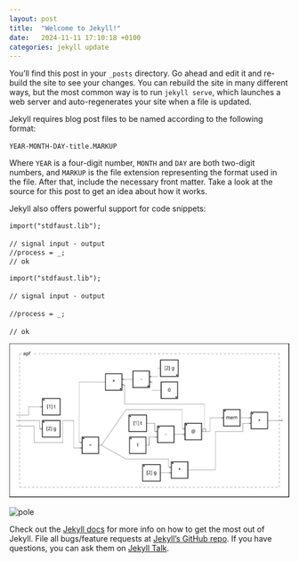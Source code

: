 ```yaml
---
layout: post
title:  "Welcome to Jekyll!"
date:   2024-11-11 17:10:18 +0100
categories: jekyll update
---
```

You’ll find this post in your `_posts` directory. Go ahead and edit it and re-build the site to see your changes. You can rebuild the site in many different ways, but the most common way is to run `jekyll serve`, which launches a web server and auto-regenerates your site when a file is updated.

Jekyll requires blog post files to be named according to the following format:

`YEAR-MONTH-DAY-title.MARKUP`

Where `YEAR` is a four-digit number, `MONTH` and `DAY` are both two-digit numbers, and `MARKUP` is the file extension representing the format used in the file. After that, include the necessary front matter. Take a look at the source for this post to get an idea about how it works.

Jekyll also offers powerful support for code snippets:


```
import("stdfaust.lib"); 
  
// signal input - output 
//process = _;
// ok
```

```
import("stdfaust.lib"); 
  
// signal input - output

//process = _;

// ok
```

![Alt text](/src/images/about-this-filters-business/apf.svg)

![pole](https://github.com/user-attachments/assets/3ab076de-ec80-40e5-a311-0a8deb6f7eb9)

Check out the [Jekyll docs][jekyll-docs] for more info on how to get the most out of Jekyll. File all bugs/feature requests at [Jekyll’s GitHub repo][jekyll-gh]. If you have questions, you can ask them on [Jekyll Talk][jekyll-talk].

[jekyll-docs]: https://jekyllrb.com/docs/home
[jekyll-gh]:   https://github.com/jekyll/jekyll
[jekyll-talk]: https://talk.jekyllrb.com/
